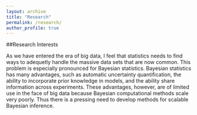 ```yaml
---
layout: archive
title: "Research"
permalink: /research/
author_profile: true
---
```


##Research Interests

As we have entered the era of big data, I feel that statistics needs to find ways to adequetly handle the massive data sets that are now common. This problem is especially pronounced for Bayesian statistics. Bayesian statistics has many advantages, such as automatic uncertainty quantification, the ability to incorporate prior knowledge in models, and the ability share information across experiments. These advantages, however, are of limited use in the face of big data because Bayesian computational methods scale very poorly. Thus there is a pressing need to develop methods for scalable Bayesian inference. 

